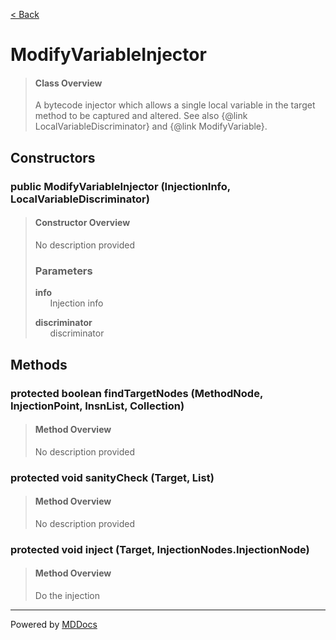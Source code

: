 [< Back](../README.md)
# ModifyVariableInjector #
>#### Class Overview ####
>A bytecode injector which allows a single local variable in the target method
 to be captured and altered. See also {@link LocalVariableDiscriminator} and
 {@link ModifyVariable}.
## Constructors ##
### public ModifyVariableInjector (InjectionInfo, LocalVariableDiscriminator) ###
>#### Constructor Overview ####
>No description provided
>
>### Parameters ###
>**info**<br />
>&nbsp;&nbsp;&nbsp;&nbsp;&nbsp;&nbsp;Injection info
>
>**discriminator**<br />
>&nbsp;&nbsp;&nbsp;&nbsp;&nbsp;&nbsp;discriminator
>
## Methods ##
### protected boolean findTargetNodes (MethodNode, InjectionPoint, InsnList, Collection) ###
>#### Method Overview ####
>No description provided
>
### protected void sanityCheck (Target, List) ###
>#### Method Overview ####
>No description provided
>
### protected void inject (Target, InjectionNodes.InjectionNode) ###
>#### Method Overview ####
>Do the injection
>

---
Powered by [MDDocs](https://github.com/VRCube/MDDocs)